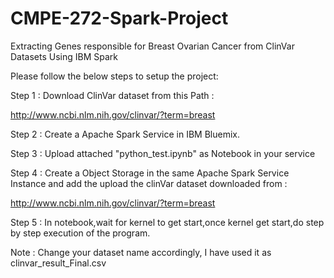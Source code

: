 # CMPE-272-Spark-Project
 Extracting Genes responsible for Breast Ovarian Cancer from ClinVar Datasets Using IBM Spark

Please follow the below steps to setup the project:

Step 1 : Download ClinVar dataset from this Path :

http://www.ncbi.nlm.nih.gov/clinvar/?term=breast

Step 2 : Create a Apache Spark Service in IBM Bluemix.

Step 3 : Upload attached "python_test.ipynb" as Notebook in your service

Step 4 : Create a Object Storage in the same Apache Spark Service Instance and add the upload the clinVar dataset downloaded from :

http://www.ncbi.nlm.nih.gov/clinvar/?term=breast

Step 5 : In notebook,wait for kernel to get start,once kernel get start,do step by step execution of the program.


Note : Change your dataset name accordingly, I have used it as clinvar_result_Final.csv 

